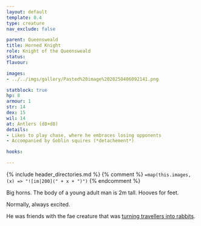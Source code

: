 ```yaml
---
layout: default
template: 0.4
type: creature
nav_exclude: false

parent: Queensweald
title: Horned Knight
role: Knight of the Queensweald
status:
flavour: 

images:
- ../../imgs/gallery/Pasted%20image%2020250406092141.png

statblock: true
hp: 8
armour: 1
str: 14
dex: 15
wil: 14
at: Antlers (d8+d8)
details:
- Likes to play chase, where he embraces losing opponents
- Accompanied by Goblin squires (*detachement*)

hooks:

---
```


{% include header_directories.md %}
{% comment %}
`=map(this.images, (x) => "![im|200](" + x + ")")`
{% endcomment %}

Big horns.
The body of a young adult man is 2m tall.
Hooves for feet.

Normally, always excited.

He was friends with the fae creature that was [turning travellers into rabbits](../../campaigns/Book_01/ep_015.md).